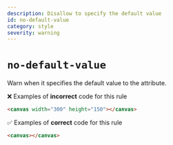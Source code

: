 ```yaml
---
description: Disallow to specify the default value
id: no-default-value
category: style
severity: warning
---
```


# `no-default-value`

Warn when it specifies the default value to the attribute.

❌ Examples of **incorrect** code for this rule

```html
<canvas width="300" height="150"></canvas>
```

✅ Examples of **correct** code for this rule

```html
<canvas></canvas>
```
